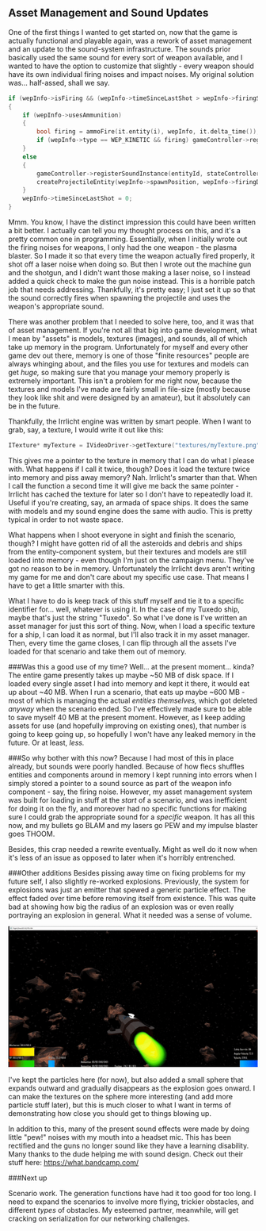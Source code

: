 ## Asset Management and Sound Updates

One of the first things I wanted to get started on, now that the game is actually functional and playable again, was a rework of asset management and an update to the sound-system infrastructure. The sounds prior basically used the same sound for every sort of weapon available, and I wanted to have the option to customize that slightly - every weapon should have its own individual firing noises and impact noises. My original solution was... half-assed, shall we say.

```cpp
if (wepInfo->isFiring && (wepInfo->timeSinceLastShot > wepInfo->firingSpeed))
{
	if (wepInfo->usesAmmunition)
	{
		bool firing = ammoFire(it.entity(i), wepInfo, it.delta_time());
		if (wepInfo->type == WEP_KINETIC && firing) gameController->registerSoundInstance(entityId, stateController->assets.getSoundAsset("gunSound"), .3f, 10.f);
	}
	else
	{
		gameController->registerSoundInstance(entityId, stateController->assets.getSoundAsset("laserSound"), .7f, 10.f);
		createProjectileEntity(wepInfo->spawnPosition, wepInfo->firingDirection, entityId);
	}
	wepInfo->timeSinceLastShot = 0;
}
```

Mmm. You know, I have the distinct impression this could have been written a bit better. I actually can tell you my thought process on this, and it's a pretty common one in programming. Essentially, when I initially wrote out the firing noises for weapons, I only had the one weapon - the plasma blaster. So I made it so that every time the weapon actually fired properly, it shot off a laser noise when doing so. But then I wrote out the machine gun and the shotgun, and I didn't want those making a laser noise, so I instead added a quick check to make the gun noise instead. This is a horrible patch job that needs addressing. Thankfully, it's pretty easy; I just set it up so that the sound correctly fires when spawning the projectile and uses the weapon's appropriate sound.

There was another problem that I needed to solve here, too, and it was that of asset management. If you're not all that big into game development, what I mean by "assets" is models, textures (images), and sounds, all of which take up memory in the program. Unfortunately for myself and every other game dev out there, memory is one of those "finite resources" people are always whinging about, and the files you use for textures and models can get *huge,* so making sure that you manage your memory properly is extremely important. This isn't a problem for me right now, because the textures and models I've made are fairly small in file-size (mostly because they look like shit and were designed by an amateur), but it absolutely can be in the future.

Thankfully, the Irrlicht engine was written by smart people. When I want to grab, say, a texture, I would write it out like this:

```cpp
ITexture* myTexture = IVideoDriver->getTexture("textures/myTexture.png");
```

This gives me a pointer to the texture in memory that I can do what I please with. What happens if I call it twice, though? Does it load the texture twice into memory and piss away memory? Nah. Irrlicht's smarter than that. When I call the function a second time it will give me back the same pointer - Irrlicht has cached the texture for later so I don't have to repeatedly load it. Useful if you're creating, say, an armada of space ships. It does the same with models and my sound engine does the same with audio. This is pretty typical in order to not waste space.

What happens when I shoot everyone in sight and finish the scenario, though? I might have gotten rid of all the asteroids and debris and ships from the entity-component system, but their textures and models are still loaded into memory - even though I'm just on the campaign menu. They've got no reason to be in memory. Unfortunately the Irrlicht devs aren't writing my game for me and don't care about my specific use case. That means I have to get a little smarter with this.

What I have to do is keep track of this stuff myself and tie it to a specific identifier for... well, whatever is using it. In the case of my Tuxedo ship, maybe that's just the string "Tuxedo". So what I've done is I've written an asset manager for just this sort of thing. Now, when I load a specific texture for a ship, I can load it as normal, but I'll also track it in my asset manager. Then, every time the game closes, I can flip through all the assets I've loaded for that scenario and take them out of memory.

###Was this a good use of my time? 
Well... at the present moment... kinda? The entire game presently takes up maybe ~50 MB of disk space. If I loaded every single asset I had into memory and kept it there, it would eat up about ~40 MB. When I run a scenario, that eats up maybe ~600 MB - most of which is managing the actual *entities themselves,* which got deleted *anyway* when the scenario ended. So I've effectively made sure to be able to save myself 40 MB at the present moment. However, as I keep adding assets for use (and hopefully improving on existing ones), that number is going to keep going up, so hopefully I won't have any leaked memory in the future. Or at least, *less.*

###So why bother with this now?
Because I had most of this in place already, but sounds were poorly handled. Because of how flecs shuffles entities and components around in memory I kept running into errors when I simply stored a pointer to a sound source as part of the weapon info component - say, the firing noise. However, my asset management system was built for loading in stuff at the *start* of a scenario, and was inefficient for doing it on the fly, and moreover had no specific functions for making sure I could grab the appropriate sound for a *specific* weapon. It has all this now, and my bullets go BLAM and my lasers go PEW and my impulse blaster goes THOOM.

Besides, this crap needed a rewrite eventually. Might as well do it now when it's less of an issue as opposed to later when it's horribly entrenched.

###Other additions
Besides pissing away time on fixing problems for my future self, I also slightly re-worked explosions. Previously, the system for explosions was just an emitter that spewed a generic particle effect. The effect faded over time before removing itself from existence. This was quite bad at showing how big the radius of an explosion was or even really portraying an explosion in general. What it needed was a sense of volume.

![alt text](https://raw.githubusercontent.com/Wizard-Of-Chaos/Wizard-of-Chaos.github.io/main/imgs/newexplosion.gif "Ka-BANG!")

I've kept the particles here (for now), but also added a small sphere that expands outward and gradually disappears as the explosion goes onward. I can make the textures on the sphere more interesting (and add more particle stuff later), but this is much closer to what I want in terms of demonstrating how close you should get to things blowing up.

In addition to this, many of the present sound effects were made by doing little "pew!" noises with my mouth into a headset mic. This has been rectified and the guns no longer sound like they have a learning disability. Many thanks to the dude helping me with sound design. Check out their stuff here: https://what.bandcamp.com/

###Next up

Scenario work. The generation functions have had it too good for too long. I need to expand the scenarios to involve more flying, trickier obstacles, and different *types* of obstacles. My esteemed partner, meanwhile, will get cracking on serialization for our networking challenges.